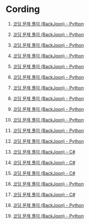 # Cording
1. <a href="https://github.com/kimTH65/cording/issues/1">코딩 문제 풀이 (BackJoon) - Python</a> <br>

2. <a href="https://github.com/kimTH65/cording/issues/2">코딩 문제 풀이 (BackJoon) - Python</a> <br>
3. <a href="https://github.com/kimTH65/cording/issues/3">코딩 문제 풀이 (BackJoon) - Python</a> <br>
4. <a href="https://github.com/kimTH65/cording/issues/4">코딩 문제 풀이 (BackJoon) - Python</a> <br>
5. <a href="https://github.com/kimTH65/cording/issues/5">코딩 문제 풀이 (BackJoon) - Python</a> <br>
6. <a href="https://github.com/kimTH65/cording/issues/6">코딩 문제 풀이 (BackJoon) - Python</a> <br>
7. <a href="https://github.com/kimTH65/cording/issues/7">코딩 문제 풀이 (BackJoon) - Python</a> <br>
8. <a href="https://github.com/kimTH65/cording/issues/8">코딩 문제 풀이 (BackJoon) - Python</a> <br>
9. <a href="https://github.com/kimTH65/cording/issues/9">코딩 문제 풀이 (BackJoon) - Python</a> <br>
10. <a href="https://github.com/kimTH65/cording/issues/10">코딩 문제 풀이 (BackJoon) - Python</a> <br>
11. <a href="https://github.com/kimTH65/cording/issues/11">코딩 문제 풀이 (BackJoon) - Python</a> <br>
12. <a href="https://github.com/kimTH65/cording/issues/12">코딩 문제 풀이 (BackJoon) - Python</a> <br>
13. <a href="https://github.com/kimTH65/cording/issues/13">코딩 문제 풀이 (BackJoon) - C#</a> <br>
14. <a href="https://github.com/kimTH65/cording/issues/14">코딩 문제 풀이 (BackJoon) - C#</a> <br>
15. <a href="https://github.com/kimTH65/cording/issues/15">코딩 문제 풀이 (BackJoon) - C#</a> <br>
16. <a href="https://github.com/kimTH65/cording/issues/16">코딩 문제 풀이 (BackJoon) - Python</a> <br>
17. <a href="https://github.com/kimTH65/cording/issues/17">코딩 문제 풀이 (BackJoon) - C#</a> <br>
18. <a href="https://github.com/kimTH65/cording/issues/18">코딩 문제 풀이 (BackJoon) - Python</a> <br>
19. <a href="https://github.com/kimTH65/cording/issues/19">코딩 문제 풀이 (BackJoon) - Python</a> <br>


